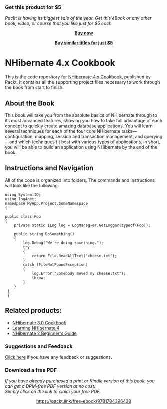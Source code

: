
### Get this product for $5

<i>Packt is having its biggest sale of the year. Get this eBook or any other book, video, or course that you like just for $5 each</i>


<b><p align='center'>[Buy now](https://packt.link/9781784396428)</p></b>


<b><p align='center'>[Buy similar titles for just $5](https://subscription.packtpub.com/search)</p></b>


# NHibernate 4.x Cookbook
This is the code repository for [NHibernate 4.x Cookbook](https://www.packtpub.com/application-development/nhibernate-40-cookbook?utm_source=github&utm_medium=repository&utm_content=9781784396428), published by Packt. It contains all the supporting
project files necessary to work through the book from start to finish.

## About the Book
This book will take you from the absolute basics of NHibernate through to its most advanced features, showing you how to take full advantage of each concept to quickly create amazing database applications. You will learn several techniques for each of the four core NHibernate tasks—configuration, mapping, session and transaction management, and querying—and which techniques fit best with various types of applications. In short, you will be able to build an application using NHibernate by the end of the book.

## Instructions and Navigation
All of the code is organized into folders. The commands and instructions will look like the following:

    using System.IO;
    using log4net;
    namespace MyApp.Project.SomeNamespace
    {

    public class Foo
    {
        private static ILog log = LogManag-er.GetLogger(typeof(Foo));

        public string DoSomething()
        {
            log.Debug("We're doing something.");
            try
            {
                return File.ReadAllText("cheese.txt");
            }
            catch (FileNotFoundException)
            {
                log.Error("Somebody moved my cheese.txt");
                throw;
            }
        }
     }
     }


## Related products:
* [NHibernate 3.0 Cookbook](https://www.packtpub.com/application-development/nhibernate-30-cookbook?utm_source=github&utm_medium=repository&utm_content=9781849513043)
* [Learning NHibernate 4](https://www.packtpub.com/application-development/learning-nhibernate-4?utm_source=github&utm_medium=repository&utm_content=9781784393564)
* [NHibernate 2 Beginner's Guide](https://www.packtpub.com/application-development/nhibernate-2-beginners-guide?utm_source=github&utm_medium=repository&utm_content=9781847198907)

### Suggestions and Feedback
[Click here](https://docs.google.com/forms/d/e/1FAIpQLSe5qwunkGf6PUvzPirPDtuy1Du5Rlzew23UBp2S-P3wB-GcwQ/viewform) if you have any feedback or suggestions.
### Download a free PDF

 <i>If you have already purchased a print or Kindle version of this book, you can get a DRM-free PDF version at no cost.<br>Simply click on the link to claim your free PDF.</i>
<p align="center"> <a href="https://packt.link/free-ebook/9781784396428">https://packt.link/free-ebook/9781784396428 </a> </p>